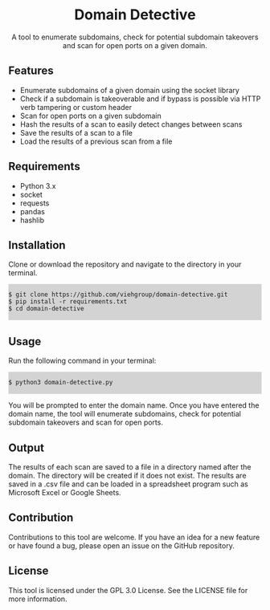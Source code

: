 <h1 style="text-align:center;">Domain Detective</h1>
<p style="text-align:center;">A tool to enumerate subdomains, check for potential subdomain takeovers and scan for open ports on a given domain.</p>
<h2>Features</h2>
<ul>
  <li>Enumerate subdomains of a given domain using the socket library</li>
  <li>Check if a subdomain is takeoverable and if bypass is possible via HTTP verb tampering or custom header</li>
  <li>Scan for open ports on a given subdomain</li>
  <li>Hash the results of a scan to easily detect changes between scans</li>
  <li>Save the results of a scan to a file</li>
  <li>Load the results of a previous scan from a file</li>
</ul>
<h2>Requirements</h2>
<ul>
  <li>Python 3.x</li>
  <li>socket</li>
  <li>requests</li>
  <li>pandas</li>
  <li>hashlib</li>
</ul>
<h2>Installation</h2>
<p>Clone or download the repository and navigate to the directory in your terminal.</p>
<pre style="background-color:lightgray;">
<code>
$ git clone https://github.com/viehgroup/domain-detective.git
$ pip install -r requirements.txt
$ cd domain-detective
</code>
</pre>
<h2>Usage</h2>
<p>Run the following command in your terminal:</p>
<pre style="background-color:lightgray;">
<code>
$ python3 domain-detective.py
</code>
</pre>
<p>You will be prompted to enter the domain name. Once you have entered the domain name, the tool will enumerate subdomains, check for potential subdomain takeovers and scan for open ports.</p>
<h2>Output</h2>
<p>The results of each scan are saved to a file in a directory named after the domain. The directory will be created if it does not exist. The results are saved in a .csv file and can be loaded in a spreadsheet program such as Microsoft Excel or Google Sheets.</p>
<h2>Contribution</h2>
<p>Contributions to this tool are welcome. If you have an idea for a new feature or have found a bug, please open an issue on the GitHub repository.</p>
<h2>License</h2>
<p>This tool is licensed under the GPL 3.0 License. See the LICENSE file for more information.</p>
